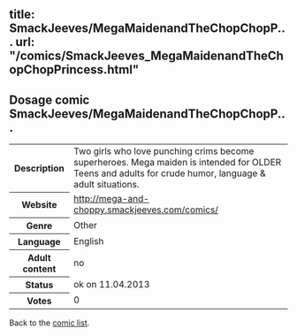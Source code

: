 title: SmackJeeves/MegaMaidenandTheChopChopP...
url: "/comics/SmackJeeves_MegaMaidenandTheChopChopPrincess.html"
---
Dosage comic SmackJeeves/MegaMaidenandTheChopChopP...
-----------------------------------------

<table class="comicinfo">
<tr>
<th>Description</th><td>Two girls who love punching crims become superheroes. Mega maiden is intended for OLDER Teens and adults for crude humor, language &amp; adult situations.</td>
</tr>
<tr>
<th>Website</th><td><a href="http://mega-and-choppy.smackjeeves.com/comics/">http://mega-and-choppy.smackjeeves.com/comics/</a></td>
</tr>
<tr>
<th>Genre</th><td>Other</td>
</tr>
<tr>
<th>Language</th><td>English</td>
</tr>
<tr>
<th>Adult content</th><td>no</td>
</tr>
<tr>
<th>Status</th><td>ok on 11.04.2013</td>
</tr>
<tr>
<th>Votes</th><td>0</div></td>
</tr>
</table>

Back to the [comic list](../comic-index.html).
